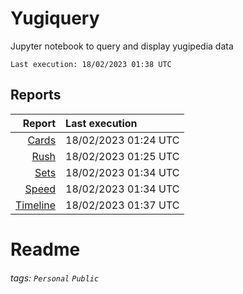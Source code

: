 # Yugiquery
Jupyter notebook to query and display yugipedia data

    Last execution: 18/02/2023 01:38 UTC

## Reports

|                    Report | Last execution       |
| -------------------------:|:-------------------- |
| [Cards](Cards.html) | 18/02/2023 01:24 UTC |
| [Rush](Rush.html) | 18/02/2023 01:25 UTC |
| [Sets](Sets.html) | 18/02/2023 01:34 UTC |
| [Speed](Speed.html) | 18/02/2023 01:34 UTC |
| [Timeline](Timeline.html) | 18/02/2023 01:37 UTC |

# Readme

###### tags: `Personal` `Public`
